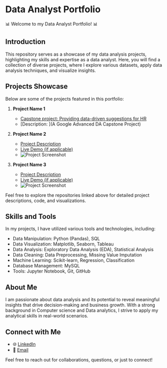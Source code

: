 # Data Analyst Portfolio

📊 Welcome to my Data Analyst Portfolio! 📊

## Introduction

This repository serves as a showcase of my data analysis projects, highlighting my skills and expertise as a data analyst. Here, you will find a collection of diverse projects, where I explore various datasets, apply data analysis techniques, and visualize insights.

## Projects Showcase

Below are some of the projects featured in this portfolio:

1. **Project Name 1**
   - [Capstone project: Providing data-driven suggestions for HR](https://github.com/Nebiyu-Abrie/Google-Advance-DA-Portfolio-Project----Salifort-Motors)
   - [Description: ](A Google Advanced DA Capstone Project)

2. **Project Name 2**
   - [Project Description](link-to-project-repository)
   - [Live Demo (if applicable)](link-to-live-demo)
   - ![Project Screenshot](link-to-project-screenshot)

3. **Project Name 3**
   - [Project Description](link-to-project-repository)
   - [Live Demo (if applicable)](link-to-live-demo)
   - ![Project Screenshot](link-to-project-screenshot)

Feel free to explore the repositories linked above for detailed project descriptions, code, and visualizations.

## Skills and Tools

In my projects, I have utilized various tools and technologies, including:

- Data Manipulation: Python (Pandas), SQL
- Data Visualization: Matplotlib, Seaborn, Tableau
- Data Analysis: Exploratory Data Analysis (EDA), Statistical Analysis
- Data Cleaning: Data Preprocessing, Missing Value Imputation
- Machine Learning: Scikit-learn, Regression, Classification
- Database Management: MySQL
- Tools: Jupyter Notebook, Git, GitHub

## About Me

I am passionate about data analysis and its potential to reveal meaningful insights that drive decision-making and business growth. With a strong background in 
Computer science and Data analytics, I strive to apply my analytical skills in real-world scenarios.

## Connect with Me

- 🌐 [LinkedIn](https://www.linkedin.com/in/nebiyu-abrie-157824143/)
- 📧 [Email](ntsegaye77@gmail.com)

Feel free to reach out for collaborations, questions, or just to connect!

